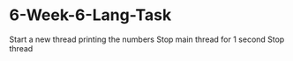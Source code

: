 # 6-Week-6-Lang-Task
Start a new thread printing the numbers 
Stop main thread for 1 second 
Stop thread
